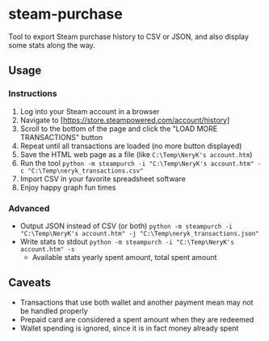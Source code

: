 # steam-purchase

Tool to export Steam purchase history to CSV or JSON, and also display some stats along the way.

## Usage

### Instructions

1. Log into your Steam account in a browser
2. Navigate to [https://store.steampowered.com/account/history]
3. Scroll to the bottom of the page and click the "LOAD MORE TRANSACTIONS" button
4. Repeat until all transactions are loaded (no more button displayed)
5. Save the HTML web page as a file (like `C:\Temp\NeryK's account.htm`)
6. Run the tool `python -m steampurch -i "C:\Temp\NeryK's account.htm" -c "C:\Temp\neryk_transactions.csv"`
7. Import CSV in your favorite spreadsheet software
8. Enjoy happy graph fun times

### Advanced

- Output JSON instead of CSV (or both) `python -m steampurch -i "C:\Temp\NeryK's account.htm" -j "C:\Temp\neryk_transactions.json"`
- Write stats to stdout `python -m steampurch -i "C:\Temp\NeryK's account.htm" -s`
  - Available stats yearly spent amount, total spent amount

## Caveats

- Transactions that use both wallet and another payment mean may not be handled properly
- Prepaid card are considered a spent amount when they are redeemed
- Wallet spending is ignored, since it is in fact money already spent
